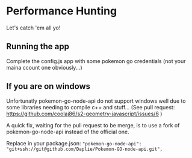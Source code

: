 # Performance Hunting

Let's catch 'em all yo!

## Running the app

Complete the config.js app with some pokemon go credentials (not your maina ccount one obviously...)

## If you are on windows

Unfortunatly pokemon-go-node-api do not support windows well due to some libraries needing to compile c++ and stuff... (See pull request: https://github.com/coolaj86/s2-geometry-javascript/issues/6 )

A quick fix, waiting for the pull request to be merge, is to use a fork of pokemon-go-node-api instead of the official one.

Replace in your package.json: `"pokemon-go-node-api": "git+ssh://git@github.com/Daplie/Pokemon-GO-node-api.git",`